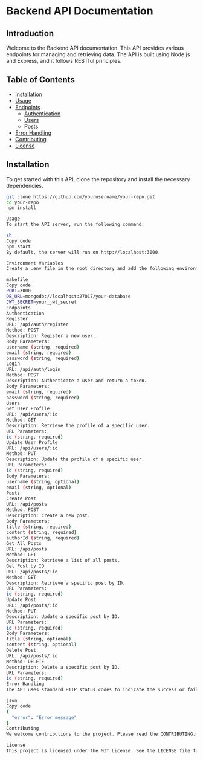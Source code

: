# Backend API Documentation

## Introduction

Welcome to the Backend API documentation. This API provides various endpoints for managing and retrieving data. The API is built using Node.js and Express, and it follows RESTful principles.

## Table of Contents

- [Installation](#installation)
- [Usage](#usage)
- [Endpoints](#endpoints)
  - [Authentication](#authentication)
  - [Users](#users)
  - [Posts](#posts)
- [Error Handling](#error-handling)
- [Contributing](#contributing)
- [License](#license)

## Installation

To get started with this API, clone the repository and install the necessary dependencies.

```sh
git clone https://github.com/yourusername/your-repo.git
cd your-repo
npm install

Usage
To start the API server, run the following command:

sh
Copy code
npm start
By default, the server will run on http://localhost:3000.

Environment Variables
Create a .env file in the root directory and add the following environment variables:

makefile
Copy code
PORT=3000
DB_URL=mongodb://localhost:27017/your-database
JWT_SECRET=your_jwt_secret
Endpoints
Authentication
Register
URL: /api/auth/register
Method: POST
Description: Register a new user.
Body Parameters:
username (string, required)
email (string, required)
password (string, required)
Login
URL: /api/auth/login
Method: POST
Description: Authenticate a user and return a token.
Body Parameters:
email (string, required)
password (string, required)
Users
Get User Profile
URL: /api/users/:id
Method: GET
Description: Retrieve the profile of a specific user.
URL Parameters:
id (string, required)
Update User Profile
URL: /api/users/:id
Method: PUT
Description: Update the profile of a specific user.
URL Parameters:
id (string, required)
Body Parameters:
username (string, optional)
email (string, optional)
Posts
Create Post
URL: /api/posts
Method: POST
Description: Create a new post.
Body Parameters:
title (string, required)
content (string, required)
authorId (string, required)
Get All Posts
URL: /api/posts
Method: GET
Description: Retrieve a list of all posts.
Get Post by ID
URL: /api/posts/:id
Method: GET
Description: Retrieve a specific post by ID.
URL Parameters:
id (string, required)
Update Post
URL: /api/posts/:id
Method: PUT
Description: Update a specific post by ID.
URL Parameters:
id (string, required)
Body Parameters:
title (string, optional)
content (string, optional)
Delete Post
URL: /api/posts/:id
Method: DELETE
Description: Delete a specific post by ID.
URL Parameters:
id (string, required)
Error Handling
The API uses standard HTTP status codes to indicate the success or failure of an API request. Error responses will include a JSON object with the following structure:

json
Copy code
{
  "error": "Error message"
}
Contributing
We welcome contributions to the project. Please read the CONTRIBUTING.md file for guidelines on how to contribute.

License
This project is licensed under the MIT License. See the LICENSE file for details.
